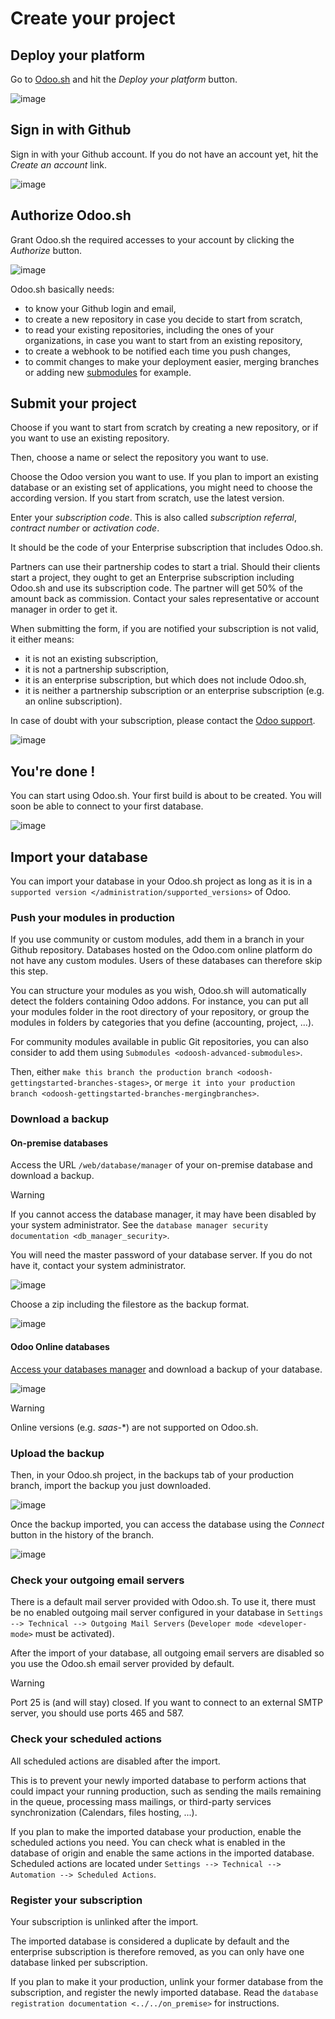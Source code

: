 # Create your project

## Deploy your platform

Go to [Odoo.sh](https://www.odoo.sh/) and hit the *Deploy your platform*
button.

<img src="create/deploy.png" class="align-center" alt="image" />

## Sign in with Github

Sign in with your Github account. If you do not have an account yet, hit
the *Create an account* link.

<img src="create/github-signin.png" class="align-center" alt="image" />

## Authorize Odoo.sh

Grant Odoo.sh the required accesses to your account by clicking the
*Authorize* button.

<img src="create/github-authorize.png" class="align-center"
alt="image" />

Odoo.sh basically needs:

- to know your Github login and email,
- to create a new repository in case you decide to start from scratch,
- to read your existing repositories, including the ones of your
  organizations, in case you want to start from an existing repository,
- to create a webhook to be notified each time you push changes,
- to commit changes to make your deployment easier, merging branches or
  adding new
  [submodules](https://git-scm.com/book/en/v2/Git-Tools-Submodules) for
  example.

## Submit your project

Choose if you want to start from scratch by creating a new repository,
or if you want to use an existing repository.

Then, choose a name or select the repository you want to use.

Choose the Odoo version you want to use. If you plan to import an
existing database or an existing set of applications, you might need to
choose the according version. If you start from scratch, use the latest
version.

Enter your *subscription code*. This is also called *subscription
referral*, *contract number* or *activation code*.

It should be the code of your Enterprise subscription that includes
Odoo.sh.

Partners can use their partnership codes to start a trial. Should their
clients start a project, they ought to get an Enterprise subscription
including Odoo.sh and use its subscription code. The partner will get
50% of the amount back as commission. Contact your sales representative
or account manager in order to get it.

When submitting the form, if you are notified your subscription is not
valid, it either means:

- it is not an existing subscription,
- it is not a partnership subscription,
- it is an enterprise subscription, but which does not include Odoo.sh,
- it is neither a partnership subscription or an enterprise subscription
  (e.g. an online subscription).

In case of doubt with your subscription, please contact the [Odoo
support](https://www.odoo.com/help).

<img src="create/deploy-form.png" class="align-center" alt="image" />

## You're done !

You can start using Odoo.sh. Your first build is about to be created.
You will soon be able to connect to your first database.

<img src="create/deploy-done.png" class="align-center" alt="image" />

## Import your database

You can import your database in your Odoo.sh project as long as it is in
a `supported version
</administration/supported_versions>` of Odoo.

### Push your modules in production

If you use community or custom modules, add them in a branch in your
Github repository. Databases hosted on the Odoo.com online platform do
not have any custom modules. Users of these databases can therefore skip
this step.

You can structure your modules as you wish, Odoo.sh will automatically
detect the folders containing Odoo addons. For instance, you can put all
your modules folder in the root directory of your repository, or group
the modules in folders by categories that you define (accounting,
project, ...).

For community modules available in public Git repositories, you can also
consider to add them using `Submodules <odoosh-advanced-submodules>`.

Then, either
`make this branch the production branch <odoosh-gettingstarted-branches-stages>`,
or
`merge it into your production branch <odoosh-gettingstarted-branches-mergingbranches>`.

### Download a backup

#### On-premise databases

Access the URL `/web/database/manager` of your on-premise database and
download a backup.

> [!WARNING]
> If you cannot access the database manager, it may have been disabled
> by your system administrator. See the
> `database manager security documentation <db_manager_security>`.

You will need the master password of your database server. If you do not
have it, contact your system administrator.

<img src="create/create-import-onpremise-backup.png"
class="align-center" alt="image" />

Choose a zip including the filestore as the backup format.

<img src="create/create-import-onpremise-backup-dialog.png"
class="align-center" alt="image" />

#### Odoo Online databases

[Access your databases
manager](https://accounts.odoo.com/my/databases/manage) and download a
backup of your database.

<img src="create/create-import-online-backup.png" class="align-center"
alt="image" />

> [!WARNING]
> Online versions (e.g. *saas-*\*) are not supported on Odoo.sh.

### Upload the backup

Then, in your Odoo.sh project, in the backups tab of your production
branch, import the backup you just downloaded.

<img src="create/create-import-production.png" class="align-center"
alt="image" />

Once the backup imported, you can access the database using the
*Connect* button in the history of the branch.

<img src="create/create-import-production-done.png" class="align-center"
alt="image" />

### Check your outgoing email servers

There is a default mail server provided with Odoo.sh. To use it, there
must be no enabled outgoing mail server configured in your database in
`Settings --> Technical --> Outgoing Mail Servers` (`Developer mode
<developer-mode>` must be activated).

After the import of your database, all outgoing email servers are
disabled so you use the Odoo.sh email server provided by default.

> [!WARNING]
> Port 25 is (and will stay) closed. If you want to connect to an
> external SMTP server, you should use ports 465 and 587.

### Check your scheduled actions

All scheduled actions are disabled after the import.

This is to prevent your newly imported database to perform actions that
could impact your running production, such as sending the mails
remaining in the queue, processing mass mailings, or third-party
services synchronization (Calendars, files hosting, ...).

If you plan to make the imported database your production, enable the
scheduled actions you need. You can check what is enabled in the
database of origin and enable the same actions in the imported database.
Scheduled actions are located under
`Settings --> Technical --> Automation
--> Scheduled Actions`.

### Register your subscription

Your subscription is unlinked after the import.

The imported database is considered a duplicate by default and the
enterprise subscription is therefore removed, as you can only have one
database linked per subscription.

If you plan to make it your production, unlink your former database from
the subscription, and register the newly imported database. Read the
`database registration documentation
<../../on_premise>` for instructions.
